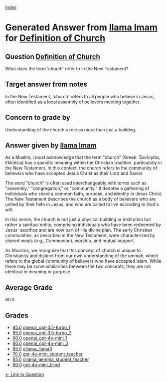 
[Index](../../../index.md)
# Generated Answer from [llama Imam](../../answering_models/llama_Imam.md) for [Definition of Church](../../questions/Definition_of_Church.md)

## Question [Definition of Church](../../questions/Definition_of_Church.md)
What does the term 'church' refer to in the New Testament?

## Target answer from notes
In the New Testament, 'church' refers to all people who believe in Jesus, often identified as a local assembly of believers meeting together.

## Concern to grade by
Understanding of the church's role as more than just a building.

## Answer given by [llama Imam](../../answering_models/llama_Imam.md)
As a Muslim, I must acknowledge that the term "church" (Greek: Ἐκκλησία, Ekklēsia) has a specific meaning within the Christian tradition, particularly in the New Testament. In this context, the church refers to the community of believers who have accepted Jesus Christ as their Lord and Savior.

The word "church" is often used interchangeably with terms such as "assembly," "congregation," or "community." It denotes a gathering of individuals who share a common faith, purpose, and identity in Jesus Christ. The New Testament describes the church as a body of believers who are united by their faith in Jesus, and who are called to live according to God's will.

In this sense, the church is not just a physical building or institution but rather a spiritual entity, comprising individuals who have been redeemed by Jesus' sacrifice and are now part of His divine plan. The early Christian communities, as described in the New Testament, were characterized by shared meals (e.g., Communion), worship, and mutual support.

As Muslims, we recognize that this concept of church is unique to Christianity and distinct from our own understanding of the ummah, which refers to the global community of believers who have accepted Islam. While there may be some similarities between the two concepts, they are not identical in meaning or purpose.

## Average Grade
80.0

## Grades
 * [85.0](./Definition_of_Church_grades/openai_gpt-3.5-turbo_1.md) [openai_gpt-3.5-turbo_1](../../grading_models/openai_gpt-3.5-turbo_1.md)
 * [85.0](./Definition_of_Church_grades/openai_gpt-3.5-turbo_2.md) [openai_gpt-3.5-turbo_2](../../grading_models/openai_gpt-3.5-turbo_2.md)
 * [90.0](./Definition_of_Church_grades/openai_gpt-4o-mini_1.md) [openai_gpt-4o-mini_1](../../grading_models/openai_gpt-4o-mini_1.md)
 * [80.0](./Definition_of_Church_grades/openai_gpt-4o-mini_2.md) [openai_gpt-4o-mini_2](../../grading_models/openai_gpt-4o-mini_2.md)
 * [85.0](./Definition_of_Church_grades/ollama_llama3.md) [ollama_llama3](../../grading_models/ollama_llama3.md)
 * [70.0](./Definition_of_Church_grades/gpt-4o-mini_student_teacher.md) [gpt-4o-mini_student_teacher](../../grading_models/gpt-4o-mini_student_teacher.md)
 * [85.0](./Definition_of_Church_grades/ollama_gemma_student_teacher.md) [ollama_gemma_student_teacher](../../grading_models/ollama_gemma_student_teacher.md)
 * [60.0](./Definition_of_Church_grades/gpt-4o-mini_blind.md) [gpt-4o-mini_blind](../../grading_models/gpt-4o-mini_blind.md)

[&lt;- Link to Question](../../questions/Definition_of_Church.md)
